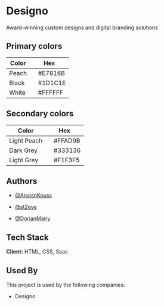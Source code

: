 
# Designo

Award-winning custom designs and digital branding solutions

## Primary colors

| Color             | Hex                                                                |
| ----------------- | ------------------------------------------------------------------ |
| Peach | <img src="https://via.placeholder.com/10/E7816B?text=+" style="height: 10px; width:10px;"/> #E7816B|
| Black | <img src="https://via.placeholder.com/10/1D1C1E?text=+" style="height: 10px; width:10px;"/> #1D1C1E|
| White | <img src="https://via.placeholder.com/10/ffffff?text=+" style="height: 10px; width:10px;"/> #FFFFFF |

## Secondary colors

| Color             | Hex                                                                |
| ----------------- | ------------------------------------------------------------------ |
| Light Peach | <img src="https://via.placeholder.com/10/FFAD9B?text=+" style="height: 10px; width:10px;"/> #FFAD9B |
| Dark Grey | <img src="https://via.placeholder.com/10/333136?text=+" style="height: 10px; width:10px;"/> #333136 |
| Light Grey | <img src="https://via.placeholder.com/10/F1F3F5?text=+" style="height: 10px; width:10px;"/> #F1F3F5 |

## Authors

- [@AnaisnKouss](https://github.com/AnaisnKoussa)

- [@st2eve](https://github.com/st2eve)

- [@DorianMairy](https://github.com/DorianMairy)

## Tech Stack

**Client:** HTML, CSS, Saas


## Used By

This project is used by the following companies:

- Designo
